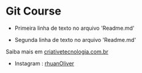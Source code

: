 # Git Course

* Primeira linha de texto no arquivo 'Readme.md'

* Segunda linha de texto no arquivo 'Readme.md'

Saiba mais em [criativetecnologia.com.br](http://www.criativetecnologia.com.br)
* Instagram : [rhuanOliver](https://www.instagram.com/rhuanoliver/)
